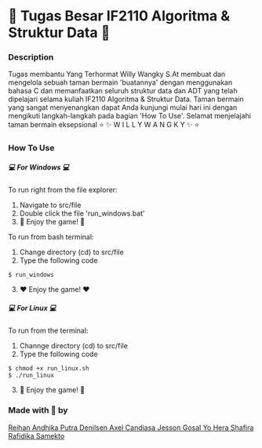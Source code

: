 # 💫 Tugas Besar IF2110 Algoritma & Struktur Data 💫
### Description
Tugas membantu Yang Terhormat Willy Wangky S.At membuat dan mengelola sebuah taman bermain 'buatannya' dengan menggunakan bahasa C dan memanfaatkan seluruh struktur data dan ADT yang telah dipelajari selama kuliah IF2110 Algoritma & Struktur Data. Taman bermain yang sangat menyenangkan dapat Anda kunjungi mulai hari ini dengan mengikuti langkah-langkah pada bagian 'How To Use'. Selamat menjelajahi taman bermain eksepsional ⭐️ ✨ W I L L Y   W A N G K Y ✨ ⭐️
### How To Use
##### 💻 For Windows 💻
To run right from the file explorer:
  1. Navigate to src/file
  2. Double click the file 'run_windows.bat'
  3. 🖤 Enjoy the game! 🖤

To run from bash terminal:
  1. Change directory (cd) to src/file
  2. Type the following code
```shell
$ run_windows
```
  3. ❤️ Enjoy the game! ❤️
##### 💻 For Linux 💻
To run from the terminal:
  1. Channge directory (cd) to src/file
  2. Type the following code
```shell
$ chmod +x run_linux.sh
$ ./run_linux
```
  3. 💙 Enjoy the game! 💙 
### Made with 💛 by
[Reihan Andhika Putra  ](https://id.linkedin.com/in/reihan-andhika-2568a9180)
[Denilsen Axel Candiasa  ](https://id.linkedin.com/in/denilsen-axel-candiasa-7a3772130)
[Jesson Gosal Yo  ](https://www.instagram.com/jessonyoo/)
[Hera Shafira  ](https://id.linkedin.com/in/hera-shafira-3789a91ab)
[Rafidika Samekto  ](www.linkedin.com/in/rafidika)